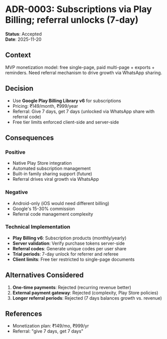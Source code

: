 # ADR-0003: Subscriptions via Play Billing; referral unlocks (7-day)

**Status**: Accepted  
**Date**: 2025-11-20

## Context

MVP monetization model: free single-page, paid multi-page + exports + reminders. Need referral mechanism to drive growth via WhatsApp sharing.

## Decision

- Use **Google Play Billing Library v6** for subscriptions
- Pricing: ₹149/month, ₹999/year
- Referral: Give 7 days, get 7 days (unlocked via WhatsApp share with referral code)
- Free tier limits enforced client-side and server-side

## Consequences

### Positive
- Native Play Store integration
- Automated subscription management
- Built-in family sharing support (future)
- Referral drives viral growth via WhatsApp

### Negative
- Android-only (iOS would need different billing)
- Google's 15-30% commission
- Referral code management complexity

### Technical Implementation
- **Play Billing v6**: Subscription products (monthly/yearly)
- **Server validation**: Verify purchase tokens server-side
- **Referral codes**: Generate unique codes per user share
- **Trial periods**: 7-day unlock for referrer and referee
- **Client limits**: Free tier restricted to single-page documents

## Alternatives Considered

1. **One-time payments**: Rejected (recurring revenue better)
2. **External payment gateway**: Rejected (complexity, Play Store policies)
3. **Longer referral periods**: Rejected (7 days balances growth vs. revenue)

## References

- Monetization plan: ₹149/mo, ₹999/yr
- Referral: "give 7 days, get 7 days"

